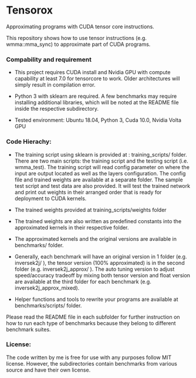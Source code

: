 # Tensorox
Approximating programs with CUDA tensor core instructions.

This repository shows how to use tensor instructions (e.g. wmma::mma_sync) to approximate part of CUDA programs. 
### Compability and requirement
  * This project requires CUDA install and Nvidia GPU with compute capability at least 7.0 for tensorcore to work. Older architectures will simply result in compilation error. 
  
  * Python 3 with sklearn are required. A few benchmarks may require installing additional libraries, which will be noted at the README file inside the respective subdirectory.
  
  * Tested environment: Ubuntu 18.04, Python 3, Cuda 10.0, Nvidia Volta GPU
  
### Code Hierachy:  

* The training script using sklearn is provided at : training_scripts/ folder. There are two main scripts: the training script and the testing script (i.e. wmma_test). The training script will read config parameter on where the input are output located as well as the layers configuration. The config file and trained weights are available at a separate folder. The sample test script and test data are also provided. It will test the trained network and print out weights in their arranged order that is ready for deployment to CUDA kernels.

* The trained weights provided at training_scripts/weights folder

* The trained weights are also written as predefined constants into the approximated kernels in their respective folder.

* The approximated kernels and the original versions are available in benchmarks/ folder.

* Generally, each benchmark will have an original version in 1 folder (e.g. inversek2j/ ), the tensor version (100% approximated) is in the second folder (e.g. inversek2j_approx/ ). The auto tuning version to adjust speed/accuracy tradeoff by mixing both tensor version and float version are available at the third folder for each benchmark (e.g. inversek2j_approx_mixed).

* Helper functions and tools to rewrite your programs are available at benchmarks/scripts/ folder.

Please read the README file in each subfolder for further instruction on how to run each type of benchmarks because they belong to different benchmark suites.

### License: 
 The code written by me is free for use with any purposes follow MIT license. However, the subdirectories contain benchmarks from various source and have their own license.
